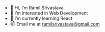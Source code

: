 - 👋 Hi, I’m Ramil Srivastava
- 👀 I’m interested in Web Development
- 🌱 I’m currently learning React
- 📫 Email me at ramilsrivastava@gmail.com

<!---
ramil811/ramil811 is a ✨ special ✨ repository because its `README.md` (this file) appears on your GitHub profile.
You can click the Preview link to take a look at your changes.
--->
